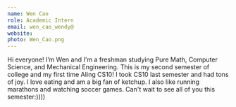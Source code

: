 ```yaml
---
name: Wen Cao
role: Academic Intern
email: wen_cao_wendy@
website: 
photo: Wen_Cao.png
---
```

Hi everyone! I’m Wen and I'm a freshman studying Pure Math, Computer Science, and Mechanical Engineering. This is my second semester of college and my first time AIing CS10! I took CS10 last semester and had tons of joy. I love eating and am a big fan of ketchup. I also like running marathons and watching soccer games. Can't wait to see all of you this semester:))))